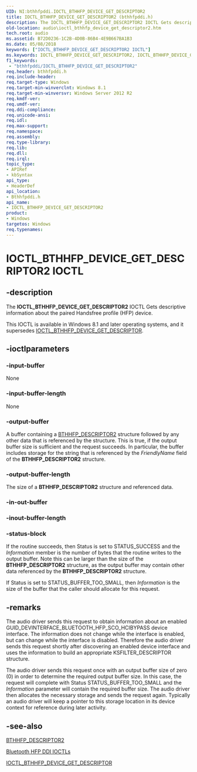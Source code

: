 ```yaml
---
UID: NI:bthhfpddi.IOCTL_BTHHFP_DEVICE_GET_DESCRIPTOR2
title: IOCTL_BTHHFP_DEVICE_GET_DESCRIPTOR2 (bthhfpddi.h)
description: The IOCTL_BTHHFP_DEVICE_GET_DESCRIPTOR2 IOCTL Gets descriptive information about the paired Handsfree profile (HFP) device.
old-location: audio\ioctl_bthhfp_device_get_descriptor2.htm
tech.root: audio
ms.assetid: B72D0236-1C2B-4D0B-86B4-4E9B667BA1B3
ms.date: 05/08/2018
keywords: ["IOCTL_BTHHFP_DEVICE_GET_DESCRIPTOR2 IOCTL"]
ms.keywords: IOCTL_BTHHFP_DEVICE_GET_DESCRIPTOR2, IOCTL_BTHHFP_DEVICE_GET_DESCRIPTOR2 control, IOCTL_BTHHFP_DEVICE_GET_DESCRIPTOR2 control code [Audio Devices], audio.ioctl_bthhfp_device_get_descriptor2, bthhfpddi/IOCTL_BTHHFP_DEVICE_GET_DESCRIPTOR2
f1_keywords:
 - "bthhfpddi/IOCTL_BTHHFP_DEVICE_GET_DESCRIPTOR2"
req.header: bthhfpddi.h
req.include-header: 
req.target-type: Windows
req.target-min-winverclnt: Windows 8.1
req.target-min-winversvr: Windows Server 2012 R2
req.kmdf-ver: 
req.umdf-ver: 
req.ddi-compliance: 
req.unicode-ansi: 
req.idl: 
req.max-support: 
req.namespace: 
req.assembly: 
req.type-library: 
req.lib: 
req.dll: 
req.irql: 
topic_type:
- APIRef
- kbSyntax
api_type:
- HeaderDef
api_location:
- Bthhfpddi.h
api_name:
- IOCTL_BTHHFP_DEVICE_GET_DESCRIPTOR2
product:
- Windows
targetos: Windows
req.typenames: 
---
```


# IOCTL_BTHHFP_DEVICE_GET_DESCRIPTOR2 IOCTL


## -description


The <b>IOCTL_BTHHFP_DEVICE_GET_DESCRIPTOR2</b> 
   IOCTL Gets descriptive information about the paired Handsfree profile (HFP) device.

This IOCTL is available in Windows 8.1 and later operating systems, and it supersedes <a href="https://docs.microsoft.com/windows-hardware/drivers/ddi/bthhfpddi/ni-bthhfpddi-ioctl_bthhfp_device_get_descriptor">IOCTL_BTHHFP_DEVICE_GET_DESCRIPTOR</a>.


## -ioctlparameters




### -input-buffer

None


### -input-buffer-length

None


### -output-buffer

A buffer containing a <a href="https://docs.microsoft.com/windows-hardware/drivers/ddi/bthhfpddi/ns-bthhfpddi-_bthhfp_descriptor2">BTHHFP_DESCRIPTOR2</a> structure followed by any other data that is referenced by the structure. This is true,  if the output buffer size is sufficient and the request succeeds. In particular, the buffer includes storage for the string that is referenced by the <i>FriendlyName</i> field of the <b>BTHHFP_DESCRIPTOR2</b> structure.


### -output-buffer-length

The size of a <b>BTHHFP_DESCRIPTOR2</b> structure and referenced data.


### -in-out-buffer








### -inout-buffer-length








### -status-block

If the routine succeeds, then Status is set to STATUS_SUCCESS and the <i>Information</i> member is the number of bytes that the routine writes to the output buffer. Note this can be larger than the size of the <b>BTHHFP_DESCRIPTOR2</b> structure, as the output buffer may contain other data referenced by the <b>BTHHFP_DESCRIPTOR2</b> structure.

If Status is set to STATUS_BUFFER_TOO_SMALL, then <i>Information</i> is the size of the buffer that the caller should allocate for this request.


## -remarks



The audio driver sends this request to obtain information about an enabled GUID_DEVINTERFACE_BLUETOOTH_HFP_SCO_HCIBYPASS device interface. The information does not change while the interface is enabled, but can change while the interface is disabled. Therefore the audio driver sends this request shortly after discovering an enabled device interface and uses the information to build an appropriate KSFILTER_DESCRIPTOR structure.

The audio driver sends this request once with an output buffer size of zero (0) in order to determine the required output buffer size. In this case, the request will complete with Status STATUS_BUFFER_TOO_SMALL and the <i>Information</i> parameter will  contain the required buffer size. The audio driver then allocates the necessary storage and sends the request again. Typically an audio driver will keep a pointer to this storage location in its device context for reference during later activity.




## -see-also




<a href="https://docs.microsoft.com/windows-hardware/drivers/ddi/bthhfpddi/ns-bthhfpddi-_bthhfp_descriptor2">BTHHFP_DESCRIPTOR2</a>



<a href="https://docs.microsoft.com/windows-hardware/drivers/audio/bluetooth-hfp-ddi-ioctls">Bluetooth HFP DDI IOCTLs</a>



<a href="https://docs.microsoft.com/windows-hardware/drivers/ddi/bthhfpddi/ni-bthhfpddi-ioctl_bthhfp_device_get_descriptor">IOCTL_BTHHFP_DEVICE_GET_DESCRIPTOR</a>
 

 

